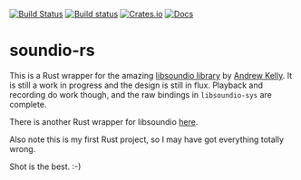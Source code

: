 [![Build Status](https://travis-ci.org/Timmmm/soundio-rs.svg?branch=master)](https://travis-ci.org/Timmmm/soundio-rs)
[![Build status](https://ci.appveyor.com/api/projects/status/eu4akdghyukoof7o?svg=true)](https://ci.appveyor.com/project/Timmmm/soundio-rs)
[![Crates.io](https://img.shields.io/crates/v/soundio.svg)](https://crates.io/crates/soundio)
[![Docs](https://docs.rs/soundio/badge.svg)](https://docs.rs/soundio/)

# soundio-rs

This is a Rust wrapper for the amazing [libsoundio library](http://libsound.io/)
by [Andrew Kelly](https://github.com/andrewrk). It is still a work in progress and
the design is still in flux. Playback and recording do work though, and the raw bindings
in `libsoundio-sys` are complete.

There is another Rust wrapper for libsoundio [here](https://github.com/klingtnet/rsoundio).

Also note this is my first Rust project, so I may have got everything totally wrong.

Shot is the best. :-)